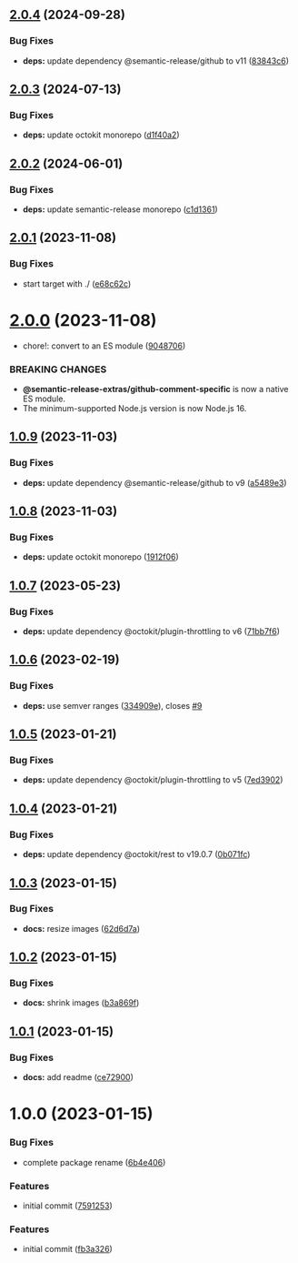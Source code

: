 ## [2.0.4](https://github.com/semantic-release-extras/github-comment-specific/compare/v2.0.3...v2.0.4) (2024-09-28)


### Bug Fixes

* **deps:** update dependency @semantic-release/github to v11 ([83843c6](https://github.com/semantic-release-extras/github-comment-specific/commit/83843c654019397e53986473621faf7b377e3b5e))

## [2.0.3](https://github.com/semantic-release-extras/github-comment-specific/compare/v2.0.2...v2.0.3) (2024-07-13)


### Bug Fixes

* **deps:** update octokit monorepo ([d1f40a2](https://github.com/semantic-release-extras/github-comment-specific/commit/d1f40a24b0c332ace87b53af60617c8fdfe56372))

## [2.0.2](https://github.com/semantic-release-extras/github-comment-specific/compare/v2.0.1...v2.0.2) (2024-06-01)


### Bug Fixes

* **deps:** update semantic-release monorepo ([c1d1361](https://github.com/semantic-release-extras/github-comment-specific/commit/c1d1361f69338169922ddf8d20761b41c1584711))

## [2.0.1](https://github.com/semantic-release-extras/github-comment-specific/compare/v2.0.0...v2.0.1) (2023-11-08)


### Bug Fixes

* start target with ./ ([e68c62c](https://github.com/semantic-release-extras/github-comment-specific/commit/e68c62cc06ee63f1401ce99464c8ff2c59b69c99))

# [2.0.0](https://github.com/semantic-release-extras/github-comment-specific/compare/v1.0.9...v2.0.0) (2023-11-08)


* chore!: convert to an ES module ([9048706](https://github.com/semantic-release-extras/github-comment-specific/commit/90487061131af2bd6b7dc5bf2c2be1dce88326ef))


### BREAKING CHANGES

* **@semantic-release-extras/github-comment-specific** is
now a native ES module.
* The minimum-supported Node.js version is now Node.js 16.

## [1.0.9](https://github.com/semantic-release-extras/github-comment-specific/compare/v1.0.8...v1.0.9) (2023-11-03)


### Bug Fixes

* **deps:** update dependency @semantic-release/github to v9 ([a5489e3](https://github.com/semantic-release-extras/github-comment-specific/commit/a5489e30212dbeb38bb28b5b915da8bf3c8170ac))

## [1.0.8](https://github.com/semantic-release-extras/github-comment-specific/compare/v1.0.7...v1.0.8) (2023-11-03)


### Bug Fixes

* **deps:** update octokit monorepo ([1912f06](https://github.com/semantic-release-extras/github-comment-specific/commit/1912f0684826aa1387f83d8563b6ff3bf11f34dd))

## [1.0.7](https://github.com/semantic-release-extras/github-comment-specific/compare/v1.0.6...v1.0.7) (2023-05-23)


### Bug Fixes

* **deps:** update dependency @octokit/plugin-throttling to v6 ([71bb7f6](https://github.com/semantic-release-extras/github-comment-specific/commit/71bb7f61d39690b3fd05e0475f32d2ade5ccbb81))

## [1.0.6](https://github.com/semantic-release-extras/github-comment-specific/compare/v1.0.5...v1.0.6) (2023-02-19)


### Bug Fixes

* **deps:** use semver ranges ([334909e](https://github.com/semantic-release-extras/github-comment-specific/commit/334909e934b579c0d3b77018974b662afe7209db)), closes [#9](https://github.com/semantic-release-extras/github-comment-specific/issues/9)

## [1.0.5](https://github.com/semantic-release-extras/github-comment-specific/compare/v1.0.4...v1.0.5) (2023-01-21)


### Bug Fixes

* **deps:** update dependency @octokit/plugin-throttling to v5 ([7ed3902](https://github.com/semantic-release-extras/github-comment-specific/commit/7ed3902c197fd5d4e8ae94ab87a39f31403e49da))

## [1.0.4](https://github.com/semantic-release-extras/github-comment-specific/compare/v1.0.3...v1.0.4) (2023-01-21)


### Bug Fixes

* **deps:** update dependency @octokit/rest to v19.0.7 ([0b071fc](https://github.com/semantic-release-extras/github-comment-specific/commit/0b071fcf8c4d79c88a8e065669be4ddf39ceafea))

## [1.0.3](https://github.com/semantic-release-extras/github-comment-specific/compare/v1.0.2...v1.0.3) (2023-01-15)


### Bug Fixes

* **docs:** resize images ([62d6d7a](https://github.com/semantic-release-extras/github-comment-specific/commit/62d6d7a4fcec006b59d34ff93624266a6bfcd494))

## [1.0.2](https://github.com/semantic-release-extras/github-comment-specific/compare/v1.0.1...v1.0.2) (2023-01-15)


### Bug Fixes

* **docs:** shrink images ([b3a869f](https://github.com/semantic-release-extras/github-comment-specific/commit/b3a869f22d9a1b17ef51470dd16ed38d34ed1b13))

## [1.0.1](https://github.com/semantic-release-extras/github-comment-specific/compare/v1.0.0...v1.0.1) (2023-01-15)


### Bug Fixes

* **docs:** add readme ([ce72900](https://github.com/semantic-release-extras/github-comment-specific/commit/ce72900bb2cb918c36e57e826dc6ee88336fa6a1))

# 1.0.0 (2023-01-15)

### Bug Fixes

- complete package rename ([6b4e406](https://github.com/semantic-release-extras/github-comment-specific/commit/6b4e4068a38bd3844ecac9d65049b76653179476))

### Features

- initial commit ([7591253](https://github.com/semantic-release-extras/github-comment-specific/commit/759125323306a1e75df55a4f3db6ccd27c7516cc))

### Features

- initial commit ([fb3a326](https://github.com/semantic-release-extras/github-comment-specific/commit/fb3a326e4b83b9308fa8f04563a32ccd6ae09c3c))
